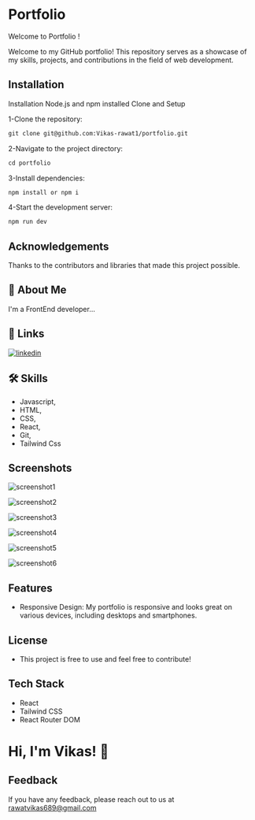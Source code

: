 
# Portfolio

Welcome to Portfolio !

Welcome to my GitHub portfolio! This repository serves as a showcase of my skills, projects, and contributions in the field of web development.


## Installation
Installation
Node.js and npm installed
Clone and Setup

1-Clone the repository:
````markdown
git clone git@github.com:Vikas-rawat1/portfolio.git
````


2-Navigate to the project directory:
````markdown
cd portfolio
````
3-Install dependencies:
````markdown
npm install or npm i
````
4-Start the development server:
````markdown
npm run dev
 ````
## Acknowledgements
Thanks to the contributors and libraries that made this project possible.

## 🚀 About Me
I'm a FrontEnd developer...


## 🔗 Links

[![linkedin](https://img.shields.io/badge/linkedin-0A66C2?style=for-the-badge&logo=linkedin&logoColor=white)](https://www.linkedin.com/in/vikas-developer/)


## 🛠 Skills
- Javascript, 
- HTML, 
- CSS,
- React, 
- Git,
- Tailwind Css


## Screenshots

![screenshot1](https://github.com/Vikas-rawat1/daz3d_clone/assets/121391039/b00a0c99-7ba3-4a57-b244-81c953d0f9f6)

![screenshot2](https://github.com/Vikas-rawat1/daz3d_clone/assets/121391039/288bbcc8-3886-4399-bdaa-30efb9fd0e00)

![screenshot3](https://github.com/Vikas-rawat1/daz3d_clone/assets/121391039/03d81522-330c-4151-9fce-a0bdcd2d5926)

![screenshot4](https://github.com/Vikas-rawat1/daz3d_clone/assets/121391039/11bc25e8-5fa7-46ad-ba6f-df65bac770f2)

![screenshot5](https://github.com/Vikas-rawat1/daz3d_clone/assets/121391039/b59cba86-6f8f-4352-817c-81d8e03c9d33)

![screenshot6](https://github.com/Vikas-rawat1/daz3d_clone/assets/121391039/362b2e0c-4c77-4f29-bfcc-bc32f997e4bb)

## Features

- Responsive Design: My portfolio is responsive and looks great on various devices, including desktops and smartphones.


## License
- This project is free to use and feel free to contribute!



## Tech Stack

- React
- Tailwind CSS
- React Router DOM

# Hi, I'm Vikas! 👋


## Feedback

If you have any feedback, please reach out to us at rawatvikas689@gmail.com

